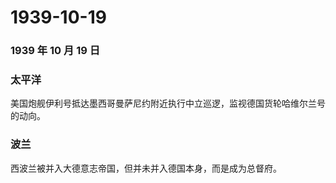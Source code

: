 # 1939-10-19

### 1939 年 10 月 19 日

### 太平洋

美国炮舰伊利号抵达墨西哥曼萨尼约附近执行中立巡逻，监视德国货轮哈维尔兰号的动向。

### 波兰

西波兰被并入大德意志帝国，但并未并入德国本身，而是成为总督府。